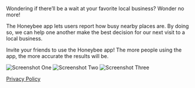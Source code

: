 Wondering if there’ll be a wait at your favorite local business? Wonder no more!

The Honeybee app lets users report how busy nearby places are. By doing so, we can help one another make the best decision for our next visit to a local business.

Invite your friends to use the Honeybee app! The more people using the app, the more accurate the results will be.

![Screenshot One](/assets/img/screenshot_1.png)
![Screenshot Two](/assets/img/screenshot_2.png)
![Screenshot Three](/assets/img/screenshot_3.png)

[Privacy Policy](./privacy-policy.html)
